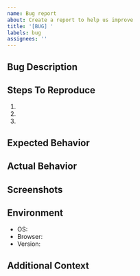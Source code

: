 ```yaml
---
name: Bug report
about: Create a report to help us improve
title: '[BUG] '
labels: bug
assignees: ''
---
```


## Bug Description

<!-- A clear and concise description of what the bug is -->

## Steps To Reproduce

1. <!-- First step -->
2. <!-- Second step -->
3. <!-- And so on... -->

## Expected Behavior

<!-- What you expected to happen -->

## Actual Behavior

<!-- What actually happened -->

## Screenshots

<!-- If applicable, add screenshots to help explain your problem -->

## Environment

- OS: <!-- e.g., Windows 11, macOS 14.4, Ubuntu 22.04 -->
- Browser: <!-- e.g., Chrome 123, Firefox 122, Safari 17 -->
- Version: <!-- e.g., v1.0.0 -->

## Additional Context

<!-- Add any other context about the problem here -->
